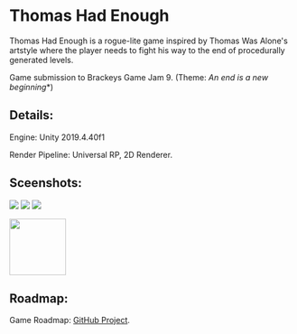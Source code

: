 # Thomas Had Enough
Thomas Had Enough is a rogue-lite game inspired by Thomas Was Alone's artstyle where the player needs to fight his way to the end of procedurally generated levels.

Game submission to Brackeys Game Jam 9. (Theme: *An end is a new beginning**)

## Details:
Engine: Unity 2019.4.40f1

Render Pipeline: Universal RP, 2D Renderer.

## Sceenshots:
![](https://user-images.githubusercontent.com/85254326/219933938-e1938fd0-cc9d-40db-8ea8-a7f441f1e782.png)
![](https://user-images.githubusercontent.com/85254326/219933947-ecfe502e-a6e1-4902-8b20-d2441f0f3f49.png)
![](https://user-images.githubusercontent.com/85254326/219933960-400cf867-066f-4b02-a07d-af8ae751e922.png)

<img src="https://user-images.githubusercontent.com/85254326/219933978-1c9ffb38-5ea2-46e9-9bd8-d6678654d71e.png" width=100>

## Roadmap:
Game Roadmap: [GitHub Project](https://github.com/Thev2Andy/ThomasHadEnough/projects/1).
